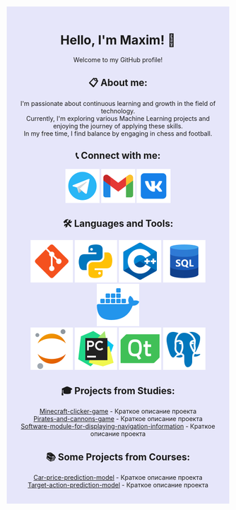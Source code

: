<div align="center" style="background-color:#E6E6FA; padding: 20px;">

# Hello, I'm Maxim! 👋
Welcome to my GitHub profile!

## 📋 About me:
I'm passionate about continuous learning and growth in the field of technology.
<br>
Currently, I'm exploring various Machine Learning projects
and enjoying the journey of applying these skills.
<br>
In my free time, I find balance by engaging in chess and football.

## 📞 Connect with me:
<a href="Здесь_ссылка_на_ваш_Telegram"><img src="https://github.com/Slyuntik/Slyuntik/blob/main/images/Telegram.png" alt="Telegram"></a>
<a href="Здесь_ссылка_на_ваш_Gmail"><img src="https://github.com/Slyuntik/Slyuntik/blob/main/images/Gmail.png" alt="Gmail"></a>
<a href="Здесь_ссылка_на_ваш_VK"><img src="https://github.com/Slyuntik/Slyuntik/blob/main/images/VK.png" alt="VK"></a>

## 🛠️ Languages and Tools:
<div>
  <img src="https://github.com/Slyuntik/Slyuntik/blob/main/images/Git.png" alt="Git">
  <img src="https://github.com/Slyuntik/Slyuntik/blob/main/images/Python.png" alt="Python">
  <img src="https://github.com/Slyuntik/Slyuntik/blob/main/images/C%2B%2B.png" alt="C++">
  <img src="https://github.com/Slyuntik/Slyuntik/blob/main/images/SQL.png" alt="SQL">
  <img src="https://github.com/Slyuntik/Slyuntik/blob/main/images/Docker.png" alt="Docker">
  <br>
  <img src="https://github.com/Slyuntik/Slyuntik/blob/main/images/Jupyter%20Notebook.png" alt="Jupyter Notebook">
  <img src="https://github.com/Slyuntik/Slyuntik/blob/main/images/PyCharm.png" alt="PyCharm">
  <img src="https://github.com/Slyuntik/Slyuntik/blob/main/images/Qt.png" alt="Qt">
  <img src="https://github.com/Slyuntik/Slyuntik/blob/main/images/Postgre%20SQL%20.png" alt="Postgre SQL">
</div>

## 🎓 Projects from Studies:
[Minecraft-clicker-game](https://github.com/Slyuntik/Minecraft-clicker-game) - Краткое описание проекта
<br>
[Pirates-and-cannons-game](https://github.com/Slyuntik/Pirates-and-cannons-game) - Краткое описание проекта
<br>
[Software-module-for-displaying-navigation-information](https://github.com/Slyuntik/Software-module-for-displaying-navigation-information) - Краткое описание проекта

## 📚 Some Projects from Courses:
[Car-price-prediction-model](https://github.com/Slyuntik/Car-price-prediction-model) - Краткое описание проекта
<br>
[Target-action-prediction-model](https://github.com/Slyuntik/Target-action-prediction-model) - Краткое описание проекта

</div>
